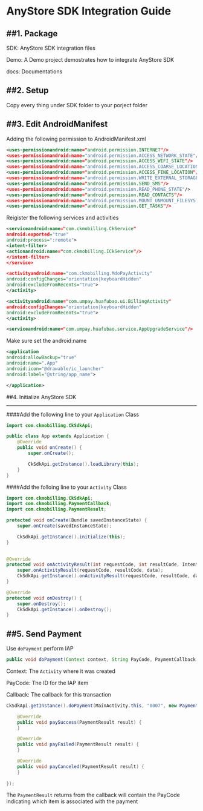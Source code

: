 AnyStore SDK Integration Guide
====

##1. Package
---
SDK: AnyStore SDK integration files

Demo: A Demo project demostrates how to integrate AnyStore SDK

docs: Documentations

##2. Setup
---
Copy every thing under SDK folder to your porject folder

##3. Edit AndroidManifest
---
Adding the following permission to AndroidManifest.xml

```xml
<uses-permissionandroid:name="android.permission.INTERNET"/><uses-permissionandroid:name="android.permission.ACCESS_NETWORK_STATE"/><uses-permissionandroid:name="android.permission.ACCESS_WIFI_STATE"/><uses-permissionandroid:name="android.permission.ACCESS_COARSE_LOCATION"/><uses-permissionandroid:name="android.permission.ACCESS_FINE_LOCATION"/><uses-permissionandroid:name="android.permission.WRITE_EXTERNAL_STORAGE"/><uses-permissionandroid:name="android.permission.SEND_SMS"/><uses-permissionandroid:name="android.permission.READ_PHONE_STATE"/><uses-permissionandroid:name="android.permission.READ_CONTACTS"/><uses-permissionandroid:name="android.permission.MOUNT_UNMOUNT_FILESYSTEMS"/><uses-permissionandroid:name="android.permission.GET_TASKS"/>```
Reigister the following services and activities```xml
<serviceandroid:name="com.ckmobilling.CkService"android:exported="true"android:process=":remote"><intent-filter><actionandroid:name="com.ckmobilling.ICkService"/></intent-filter></service><activityandroid:name="com.ckmobilling.MdoPayActivity"android:configChanges="orientation|keyboardHidden"android:excludeFromRecents="true"></activity><activityandroid:name="com.umpay.huafubao.ui.BillingActivity"android:configChanges="orientation|keyboardHidden"android:excludeFromRecents="true"></activity>
<serviceandroid:name="com.umpay.huafubao.service.AppUpgradeService"/>```Make sure set the android:name

```xml
<applicationandroid:allowBackup="true"android:name=".App"android:icon="@drawable/ic_launcher"android:label="@string/app_name">
</application>```
##4. Initialize AnyStore SDK

---
####Add the following line to your `Application` Class

```java
import com.ckmobilling.CkSdkApi;

public class App extends Application {	@Override	public void onCreate() {		super.onCreate();
		CkSdkApi.getInstance().loadLibrary(this);	}}
```
####Add the folloing line to your `Activity` Class

```java
import com.ckmobilling.CkSdkApi;
import com.ckmobilling.PaymentCallback;
import com.ckmobilling.PaymentResult;

protected void onCreate(Bundle savedInstanceState) {	super.onCreate(savedInstanceState);
	CkSdkApi.getInstance().initialize(this);}
	
@Override
protected void onActivityResult(int requestCode, int resultCode, Intent data) {
	super.onActivityResult(requestCode, resultCode, data);
	CkSdkApi.getInstance().onActivityResult(requestCode, resultCode, data);
}

@Override
protected void onDestroy() {
	super.onDestroy();
	CkSdkApi.getInstance().onDestroy();
}```

##5. Send Payment
---

Use `doPayment` perform IAP

```java
public void doPayment(Context context, String PayCode, PaymentCallback callback);
```
Context: The `Activity` where it was created

PayCode: The ID for the IAP item

Callback: The callback for this transaction

```java
CkSdkApi.getInstance().doPayment(MainActivity.this, "0007", new PaymentCallback() {

	@Override
	public void paySuccess(PaymentResult result) {
	}

	@Override
	public void payFailed(PaymentResult result) {
	}

	@Override
	public void payCanceled(PaymentResult result) {
	}
	
});
```

The `PaymentResult` returns from the callback will contain the PayCode indicating which item is associated with the payment
